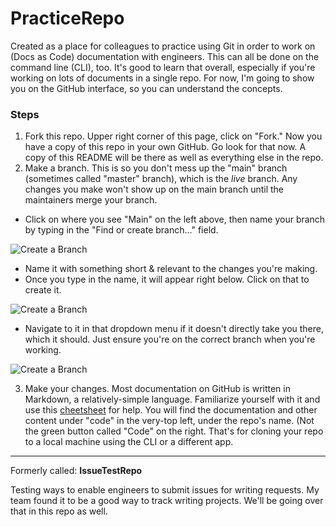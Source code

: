 # PracticeRepo

Created as a place for colleagues to practice using Git in order to work on (Docs as Code) documentation with engineers. This can all be done on the command line (CLI), too. It's good to learn that overall, especially if you're working on lots of documents in a single repo. For now, I'm going to show you on the GitHub interface, so you can understand the concepts. 

### Steps
1. Fork this repo. Upper right corner of this page, click on "Fork." Now you have a copy of this repo in your own GitHub. Go look for that now. A copy of this README will be there as well as everything else in the repo. 
2. Make a branch. This is so you don't mess up the "main" branch (sometimes called "master" branch), which is the *live* branch. Any changes you make won't show up on the main branch until the maintainers merge your branch. 
  - Click on where you see "Main" on the left above, then name your branch by typing in the "Find or create branch..." field.

![Create a Branch](https://github.com/christinerose/PracticeRepo/blob/main/Images/branch.png)

  - Name it with something short & relevant to the changes you're making.
  - Once you type in the name, it will appear right below. Click on that to create it. 

![Create a Branch](https://github.com/christinerose/PracticeRepo/blob/main/Images/branch2.png)

  - Navigate to it in that dropdown menu if it doesn't directly take you there, which it should. Just ensure you're on the correct branch when you're working. 

![Create a Branch](https://github.com/christinerose/PracticeRepo/blob/main/Images/branch3.png)

3. Make your changes. Most documentation on GitHub is written in Markdown, a relatively-simple language. Familiarize yourself with it and use this [cheetsheet](https://www.markdownguide.org/cheat-sheet/) for help. You will find the documentation and other content under "code" in the very-top left, under the repo's name. (Not the green button called "Code" on the right. That's for cloning your repo to a local machine using the CLI or a different app.

---

Formerly called: **IssueTestRepo**

Testing ways to enable engineers to submit issues for writing requests. My team found it to be a good way to track writing projects. We'll be going over that in this repo as well. 
